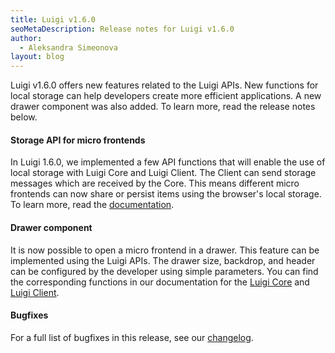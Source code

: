 ```yaml
---
title: Luigi v1.6.0
seoMetaDescription: Release notes for Luigi v1.6.0
author:
  - Aleksandra Simeonova
layout: blog
---
```


Luigi v1.6.0 offers new features related to the Luigi APIs. New functions for local storage can help developers create more efficient applications. A new drawer component was also added. To learn more, read the release notes below.
<!-- Excerpt -->

#### Storage API for micro frontends

In Luigi 1.6.0, we implemented a few API functions that will enable the use of local storage with Luigi Core and Luigi Client. The Client can send storage messages which are received by the Core. This means different micro frontends can now share or persist items using the browser's local storage. To learn more, read the [documentation](https://docs.luigi-project.io/docs/luigi-client-api/?section=storagemanager).

#### Drawer component

It is now possible to open a micro frontend in a drawer. This feature can be implemented using the Luigi APIs. The drawer size, backdrop, and header can be configured by the developer using simple parameters. You can find the corresponding functions in our documentation for the [Luigi Core](https://docs.luigi-project.io/docs/luigi-core-api/?section=openasdrawer) and [Luigi Client](https://docs.luigi-project.io/docs/luigi-client-api/?section=openasdrawer).

#### Bugfixes

For a full list of bugfixes in this release, see our [changelog](https://github.com/SAP/luigi/blob/master/CHANGELOG.md).